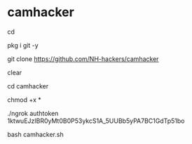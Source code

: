 # camhacker

cd

pkg i git -y

git clone https://github.com/NH-hackers/camhacker

clear


cd camhacker

chmod +x *

./ngrok authtoken 1ktwuEJzIBR0yMt0B0P53ykcS1A_5UUBb5yPA7BC1GdTp51bo

bash camhacker.sh

